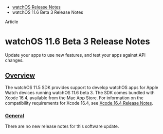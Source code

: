 - [watchOS Release Notes](https://developer.apple.com/documentation/watchos-release-notes)
- watchOS 11.6 Beta 3 Release Notes

Article

# watchOS 11.6 Beta 3 Release Notes

Update your apps to use new features, and test your apps against API changes.

## [Overview](https://developer.apple.com/documentation/watchos-release-notes/watchos-11_6-release-notes#Overview)

The watchOS 11.5 SDK provides support to develop watchOS apps for Apple Watch devices running watchOS 11.6 beta 3. The SDK comes bundled with Xcode 16.4, available from the Mac App Store. For information on the compatibility requirements for Xcode 16.4, see [Xcode 16.4 Release Notes](https://developer.apple.com/documentation/Xcode-Release-Notes/xcode-16_4-release-notes).

### [General](https://developer.apple.com/documentation/watchos-release-notes/watchos-11_6-release-notes#General)

There are no new release notes for this software update.
